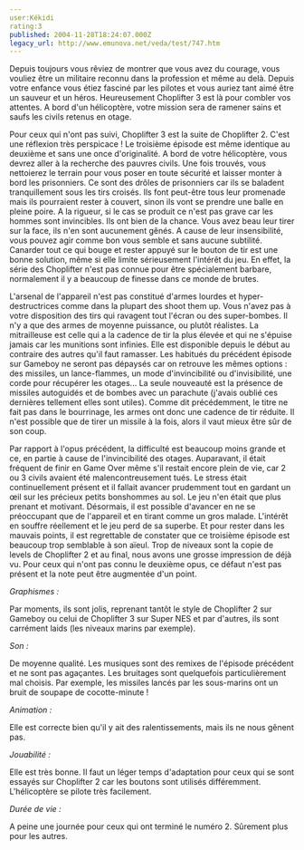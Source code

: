 ```yaml
---
user:Kékidi
rating:3
published: 2004-11-28T18:24:07.000Z
legacy_url: http://www.emunova.net/veda/test/747.htm
---
```

Depuis toujours vous rêviez de montrer que vous avez du courage, vous vouliez être un militaire reconnu dans la profession et même au delà. Depuis votre enfance vous étiez fasciné par les pilotes et vous auriez tant aimé être un sauveur et un héros. Heureusement Choplifter 3 est là pour combler vos attentes. A bord d'un hélicoptère, votre mission sera de ramener sains et saufs les civils retenus en otage.  

  

Pour ceux qui n'ont pas suivi, Choplifter 3 est la suite de Choplifter 2\. C'est une réflexion très perspicace ! Le troisième épisode est même identique au deuxième et sans une once d'originalité. A bord de votre hélicoptère, vous devrez aller à la recherche des pauvres civils. Une fois trouvés, vous nettoierez le terrain pour vous poser en toute sécurité et laisser monter à bord les prisonniers. Ce sont des drôles de prisonniers car ils se baladent tranquillement sous les tirs croisés. Ils font peut-être tous leur promenade mais ils pourraient rester à couvert, sinon ils vont se prendre une balle en pleine poire. A la rigueur, si le cas se produit ce n'est pas grave car les hommes sont invincibles. Ils ont bien de la chance. Vous avez beau leur tirer sur la face, ils n'en sont aucunement gênés. A cause de leur insensibilité, vous pouvez agir comme bon vous semble et sans aucune subtilité. Canarder tout ce qui bouge et rester appuyé sur le bouton de tir est une bonne solution, même si elle limite sérieusement l'intérêt du jeu. En effet, la série des Choplifter n'est pas connue pour être spécialement barbare, normalement il y a beaucoup de finesse dans ce monde de brutes.  

  

L'arsenal de l'appareil n'est pas constitué d'armes lourdes et hyper-destructrices comme dans la plupart des shoot them up. Vous n'avez pas à votre disposition des tirs qui ravagent tout l'écran ou des super-bombes. Il n'y a que des armes de moyenne puissance, ou plutôt réalistes. La mitrailleuse est celle qui a la cadence de tir la plus élevée et qui ne s'épuise jamais car les munitions sont infinies. Elle est disponible depuis le début au contraire des autres qu'il faut ramasser. Les habitués du précédent épisode sur Gameboy ne seront pas dépaysés car on retrouve les mêmes options : des missiles, un lance-flammes, un mode d'invincibilité ou d'invisibilité, une corde pour récupérer les otages... La seule nouveauté est la présence de missiles autoguidés et de bombes avec un parachute (j'avais oublié ces dernières tellement elles sont utiles). Comme dit précédemment, le titre ne fait pas dans le bourrinage, les armes ont donc une cadence de tir réduite. Il n'est possible que de tirer un missile à la fois, alors il vaut mieux être sûr de son coup.  

  

Par rapport à l'opus précédent, la difficulté est beaucoup moins grande et ce, en partie à cause de l'invincibilité des otages. Auparavant, il était fréquent de finir en Game Over même s'il restait encore plein de vie, car 2 ou 3 civils avaient été malencontreusement tués. Le stress était continuellement présent et il fallait avancer prudemment tout en gardant un œil sur les précieux petits bonshommes au sol. Le jeu n'en était que plus prenant et motivant. Désormais, il est possible d'avancer en ne se préoccupant que de l'appareil et en tirant comme un gros malade. L'intérêt en souffre réellement et le jeu perd de sa superbe. Et pour rester dans les mauvais points, il est regrettable de constater que ce troisième épisode est beaucoup trop semblable à son aïeul. Trop de niveaux sont la copie de levels de Choplifter 2 et au final, nous avons une grosse impression de déjà vu. Pour ceux qui n'ont pas connu le deuxième opus, ce défaut n'est pas présent et la note peut être augmentée d'un point.  

  

_Graphismes :_  

Par moments, ils sont jolis, reprenant tantôt le style de Choplifter 2 sur Gameboy ou celui de Choplifter 3 sur Super NES et par d'autres, ils sont carrément laids (les niveaux marins par exemple).  

  

_Son :_  

De moyenne qualité. Les musiques sont des remixes de l'épisode précédent et ne sont pas agaçantes. Les bruitages sont quelquefois particulièrement mal choisis. Par exemple, les missiles lancés par les sous-marins ont un bruit de soupape de cocotte-minute !  

  

_Animation :_  

Elle est correcte bien qu'il y ait des ralentissements, mais ils ne nous gênent pas.  

  

_Jouabilité :_  

Elle est très bonne. Il faut un léger temps d'adaptation pour ceux qui se sont essayés sur Choplifter 2 car les boutons sont utilisés différemment. L'hélicoptère se pilote très facilement.  

  

_Durée de vie :_  

A peine une journée pour ceux qui ont terminé le numéro 2\. Sûrement plus pour les autres.
